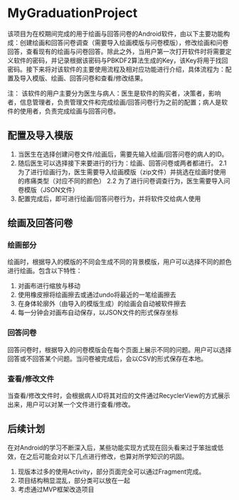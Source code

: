 # MyGraduationProject

该项目为在校期间完成的用于绘画与回答问卷的Android软件，由以下主要功能构成：创建绘画和回答问卷调查（需要导入绘画模版与问卷模版），修改绘画和问卷回答，查看现有的绘画与问卷回答。除此之外，当用户第一次打开软件时将需要定义软件的密码，并记录根据该密码与PBKDF2算法生成的Key，该Key将用于找回密码。接下来将对该软件的主要使用流程及相对应功能进行介绍，具体流程为：配置及导入模版、绘画、回答问卷和查看/修改结果。

注： 该软件的用户主要分为医生与病人：医生是软件的购买者，决策者，影响者，信息管理者，负责管理文件和完成绘画/回答问卷行为之前的配置；病人是软件的使用者，负责完成绘画与回答问卷。

## 配置及导入模版

1. 当医生在选择创建问卷文件/绘画后，需要先输入绘画/回答问卷的病人的ID。
2. 随后医生可以选择接下来要进行的行为：绘画、回答问卷或两者都进行。
	2.1 为了进行绘画行为，医生需要导入绘画模版（zip文件）并挑选在绘画时使用的疼痛类型（对应不同的颜色）
	2.2 为了进行问卷调查行为，医生需要导入问卷模版（JSON文件）
3. 配置完成后，即可进行绘画/回答问卷行为，并将软件交给病人使用


## 绘画及回答问卷

### 绘画部分

绘画时，根据导入的模版的不同会生成不同的背景模版，用户可以选择不同的颜色进行绘画。包含以下特性：

1. 对画布进行缩放与移动
2. 使用橡皮擦将绘画擦去或通过undo将最近的一笔绘画擦去
3. 在身体轮廓外（由导入的模版生成）的绘画会自动被软件擦去
4. 每一分钟会对画布自动保存，以JSON文件的形式保存坐标

### 回答问卷

回答问卷时，根据导入的问卷模版会在每个页面上展示不同的问题。用户可以选择回答或不回答某个问题。当问卷被完成后，会以CSV的形式保存在本地。


### 查看/修改文件

当查看/修改文件时，会根据病人ID将其对应的文件通过RecyclerView的方式展示出来，用户可以对某一个文件进行查看/修改。


## 后续计划

在对Android的学习不断深入后，某些功能实现方式现在回头看来过于笨拙或低效，在之后可能会对以下几点进行修改，也算对所学知识的巩固。

1. 现版本过多的使用Activity，部分页面完全可以通过Fragment完成。
2. 项目结构稍显混乱，部分类可以放在一起
3. 考虑通过MVP框架改造项目
